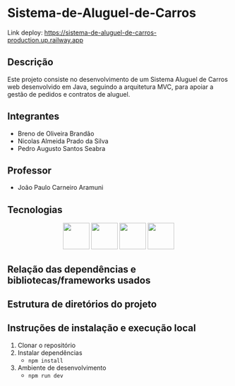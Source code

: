# Sistema-de-Aluguel-de-Carros

Link deploy: https://sistema-de-aluguel-de-carros-production.up.railway.app

## Descrição
Este projeto consiste no desenvolvimento de um Sistema Aluguel de Carros web desenvolvido em Java, seguindo a arquitetura MVC, para apoiar a gestão de pedidos e contratos de aluguel.

## Integrantes
- Breno de Oliveira Brandão 
- Nicolas Almeida Prado da Silva	
- Pedro Augusto Santos Seabra	

## Professor
- João Paulo Carneiro Aramuni

## Tecnologias

<div align="center">

<img width="60px" height="60px" src="https://cdn.jsdelivr.net/gh/devicons/devicon@latest/icons/svelte/svelte-original.svg" />
<img width="60px" height="60px" src="https://cdn.simpleicons.org/drizzle" />
<img width="60px" height="60px" src="https://cdn.jsdelivr.net/gh/devicons/devicon@latest/icons/postgresql/postgresql-original.svg" />
<img width="60px" height="60px" src="https://cdn.jsdelivr.net/gh/devicons/devicon@latest/icons/tailwindcss/tailwindcss-original.svg" />


</div>


## Relação das dependências e bibliotecas/frameworks usados

## Estrutura de diretórios do projeto

## Instruções de instalação e execução local
1. Clonar o repositório
2. Instalar dependências
   - `npm install`
3. Ambiente de desenvolvimento
   - `npm run dev`
